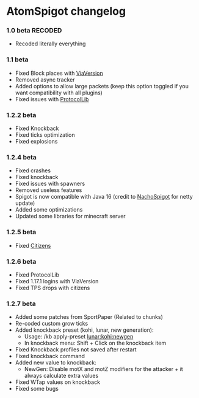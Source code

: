# AtomSpigot changelog

### 1.0 beta RECODED
- Recoded literally everything

### 1.1 beta
- Fixed Block places with [ViaVersion](https://www.spigotmc.org/resources/viaversion.19254/)
- Removed async tracker
- Added options to allow large packets (keep this option toggled if you want compatibility with all plugins)
- Fixed issues with [ProtocolLib](https://www.spigotmc.org/resources/protocollib.1997/)

### 1.2.2 beta
- Fixed Knockback
- Fixed ticks optimization
- Fixed explosions

### 1.2.4 beta
- Fixed crashes
- Fixed knockback
- Fixed issues with spawners
- Removed useless features
- Spigot is now compatible with Java 16 (credit to [NachoSpigot](https://github.com/CobbleSword/NachoSpigot) for netty update)
- Added some optimizations
- Updated some libraries for minecraft server

### 1.2.5 beta
- Fixed [Citizens](https://www.spigotmc.org/resources/citizens.13811/)

### 1.2.6 beta
- Fixed ProtocolLib
- Fixed 1.17.1 logins with ViaVersion
- Fixed TPS drops with citizens

### 1.2.7 beta
- Added some patches from SportPaper (Related to chunks)
- Re-coded custom grow ticks
- Added knockback preset (kohi, lunar, new generation):
  - Usage: /kb apply-preset <knockback> <lunar:kohi:newgen>
  - In knockback menu: Shift + Click on the knockback item
- Fixed Knockback profiles not saved after restart
- Fixed knockback command
- Added new value to knockback:
  - NewGen: Disable motX and motZ modifiers for the attacker + it always calculate extra values
- Fixed WTap values on knockback
- Fixed some bugs
